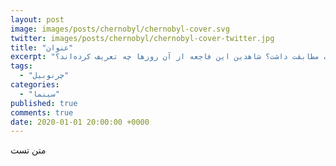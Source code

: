 ```yaml
---
layout: post
image: images/posts/chernobyl/chernobyl-cover.svg
twitter: images/posts/chernobyl/chernobyl-cover-twitter.jpg
title: "عنوان"
excerpt: "فاجعه‌ی چرنوبیل واقعا چه بود و چه بخش‌هایی از مینی‌سری چرنوبیل با حقیقت مطابقت داشت؟ شاهدین این فاجعه از آن روزها چه تعریف کرده‌اند؟"
tags:
  - "چرنوبیل"
categories:
  - "سینما"
published: true
comments: true
date: 2020-01-01 20:00:00 +0000
---
```

متن تست
